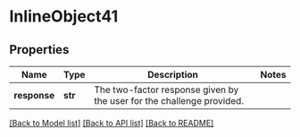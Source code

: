 # InlineObject41

## Properties
Name | Type | Description | Notes
------------ | ------------- | ------------- | -------------
**response** | **str** | The two-factor response given by the user for the challenge provided. | 

[[Back to Model list]](../README.md#documentation-for-models) [[Back to API list]](../README.md#documentation-for-api-endpoints) [[Back to README]](../README.md)


